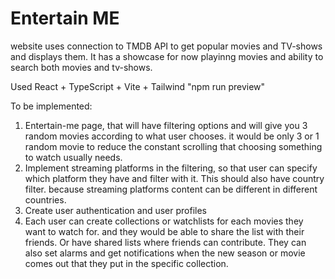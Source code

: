 # Entertain ME

website uses connection to TMDB API to get popular movies and TV-shows and displays them.
It has a showcase for now playinng movies and ability to search both movies and tv-shows.

Used React + TypeScript + Vite + Tailwind
"npm run preview"

To be implemented: 
1. Entertain-me page, that will have filtering options and will give you 3 random movies according to what user chooses.
  it would be only 3 or 1 random movie to reduce the constant scrolling that choosing something to watch usually needs.
2. Implement streaming platforms in the filtering, so that user can specify which platform they have and filter with it.
   This should also have country filter. because streaming platforms content can be different in different countries.
3. Create user authentication and user profiles
4. Each user can create collections or watchlists for each movies they want to watch for. and they would be able to share the list with their friends.
   Or have shared lists where friends can contribute.
   They can also set alarms and get notifications when the new season or movie comes out that they put in the specific collection.
